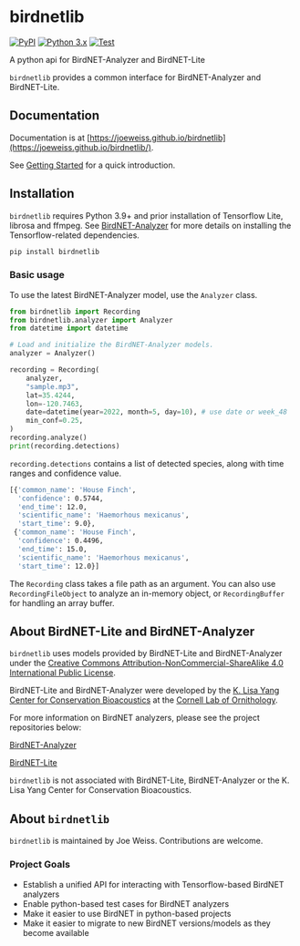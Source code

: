 # birdnetlib

[![PyPI](https://img.shields.io/pypi/v/birdnetlib.svg)](https://pypi.org/project/birdnetlib/)
[![Python 3.x](https://img.shields.io/pypi/pyversions/birdnetlib.svg?logo=python&logoColor=white)](https://pypi.org/project/birdnetlib/)
[![Test](https://github.com/joeweiss/birdnetlib/actions/workflows/test.yml/badge.svg)](https://github.com/joeweiss/birdnetlib/actions/workflows/test.yml)

A python api for BirdNET-Analyzer and BirdNET-Lite

`birdnetlib` provides a common interface for BirdNET-Analyzer and BirdNET-Lite.

## Documentation

Documentation is at [https://joeweiss.github.io/birdnetlib](https://joeweiss.github.io/birdnetlib/).

See [Getting Started](https://joeweiss.github.io/birdnetlib/getting-started/) for a quick introduction.

## Installation

`birdnetlib` requires Python 3.9+ and prior installation of Tensorflow Lite, librosa and ffmpeg. See [BirdNET-Analyzer](https://github.com/kahst/BirdNET-Analyzer#setup-ubuntu) for more details on installing the Tensorflow-related dependencies.

```bash
pip install birdnetlib
```

### Basic usage

To use the latest BirdNET-Analyzer model, use the `Analyzer` class.

```python
from birdnetlib import Recording
from birdnetlib.analyzer import Analyzer
from datetime import datetime

# Load and initialize the BirdNET-Analyzer models.
analyzer = Analyzer()

recording = Recording(
    analyzer,
    "sample.mp3",
    lat=35.4244,
    lon=-120.7463,
    date=datetime(year=2022, month=5, day=10), # use date or week_48
    min_conf=0.25,
)
recording.analyze()
print(recording.detections)
```

`recording.detections` contains a list of detected species, along with time ranges and confidence value.

```bash
[{'common_name': 'House Finch',
  'confidence': 0.5744,
  'end_time': 12.0,
  'scientific_name': 'Haemorhous mexicanus',
  'start_time': 9.0},
 {'common_name': 'House Finch',
  'confidence': 0.4496,
  'end_time': 15.0,
  'scientific_name': 'Haemorhous mexicanus',
  'start_time': 12.0}]
```

The `Recording` class takes a file path as an argument. You can also use `RecordingFileObject` to analyze an in-memory object, or `RecordingBuffer` for handling an array buffer.

## About BirdNET-Lite and BirdNET-Analyzer

`birdnetlib` uses models provided by BirdNET-Lite and BirdNET-Analyzer under the [Creative Commons Attribution-NonCommercial-ShareAlike 4.0 International Public License](https://github.com/kahst/BirdNET-Analyzer/blob/main/LICENSE).

BirdNET-Lite and BirdNET-Analyzer were developed by the [K. Lisa Yang Center for Conservation Bioacoustics](https://www.birds.cornell.edu/ccb/) at the [Cornell Lab of Ornithology](https://www.birds.cornell.edu/home).

For more information on BirdNET analyzers, please see the project repositories below:

[BirdNET-Analyzer](https://github.com/kahst/BirdNET-Analyzer)

[BirdNET-Lite](https://github.com/kahst/BirdNET-Lite)

`birdnetlib` is not associated with BirdNET-Lite, BirdNET-Analyzer or the K. Lisa Yang Center for Conservation Bioacoustics.

## About `birdnetlib`

`birdnetlib` is maintained by Joe Weiss. Contributions are welcome.

### Project Goals

- Establish a unified API for interacting with Tensorflow-based BirdNET analyzers
- Enable python-based test cases for BirdNET analyzers
- Make it easier to use BirdNET in python-based projects
- Make it easier to migrate to new BirdNET versions/models as they become available
